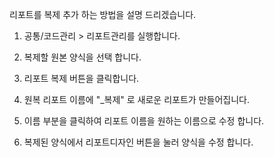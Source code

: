 리포트를 복제 추가 하는 방법을 설명 드리겠습니다.

1. 공통/코드관리 > 리포트관리를 실행합니다.



2. 복제할 원본 양식을 선택 합니다.



3. 리포트 복제 버튼을 클릭합니다.



4. 원복 리포트 이름에 "_복제" 로 새로운 리포트가 만들어집니다.
5. 이름 부분을 클릭하여 리포트 이름을 원하는 이름으로 수정 합니다.



6. 복제된 양식에서 리포트디자인 버튼을 눌러 양식을 수정 합니다.